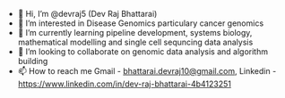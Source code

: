 - 👋 Hi, I’m @devraj5 (Dev Raj Bhattarai)
- 👀 I’m interested in Disease Genomics particulary cancer genomics  
- 🌱 I’m currently learning pipeline development, systems biology, mathematical modelling and single cell sequncing data analysis  
- 💞️ I’m looking to collaborate on genomic data analysis and algorithm building
- 📫 How to reach me Gmail - bhattarai.devraj10@gmail.com, Linkedin - https://www.linkedin.com/in/dev-raj-bhattarai-4b4123251

<!---
milanbhattarai1997/milanbhattarai1997 is a ✨ special ✨ repository because its `README.md` (this file) appears on your GitHub profile.
You can click the Preview link to take a look at your changes.
--->
